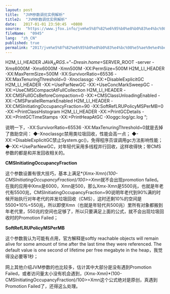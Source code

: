 ```yaml
---
layout: post
title:  "JVM参数调优实例解析"
title2:  "JVM参数调优实例解析"
date:   2017-01-01 23:50:45  +0800
source:  "https://www.jfox.info/jvm%e5%8f%82%e6%95%b0%e8%b0%83%e4%bc%98%e5%ae%9e%e4%be%8b%e8%a7%a3%e6%9e%90.html"
fileName:  "0945"
lang:  "zh_CN"
published: true
permalink: "2017/jvm%e5%8f%82%e6%95%b0%e8%b0%83%e4%bc%98%e5%ae%9e%e4%be%8b%e8%a7%a3%e6%9e%90.html"
---
```


H2M_LI_HEADER $JAVA_ARGS .= ” -Dresin.home=$SERVER_ROOT -server -Xms6000M -Xmx6000M -Xmn500M -XX:PermSize=500M 
H2M_LI_HEADER -XX:MaxPermSize=500M -XX:SurvivorRatio=65536 -XX:MaxTenuringThreshold=0 -Xnoclassgc -XX:+DisableExplicitGC 
H2M_LI_HEADER -XX:+UseParNewGC -XX:+UseConcMarkSweepGC -XX:+UseCMSCompactAtFullCollection 
H2M_LI_HEADER -XX:CMSFullGCsBeforeCompaction=0 -XX:+CMSClassUnloadingEnabled -XX:-CMSParallelRemarkEnabled 
H2M_LI_HEADER -XX:CMSInitiatingOccupancyFraction=90 -XX:SoftRefLRUPolicyMSPerMB=0 -XX:+PrintClassHistogram 
H2M_LI_HEADER -XX:+PrintGCDetails -XX:+PrintGCTimeStamps -XX:+PrintHeapAtGC -Xloggc:log/gc.log “; 

说明一下，-XX:SurvivorRatio=65536 -XX:MaxTenuringThreshold=0就是去掉了救助空间：
◆-Xnoclassgc禁用类垃圾回收，性能会高一点； 
◆-XX:+DisableExplicitGC禁止System.gc()，免得程序员误调用gc方法影响性能； 
◆-XX:+UseParNewGC，对年轻代采用多线程并行回收，这样收得快；带CMS参数的都是和并发回收相关的。

**CMSInitiatingOccupancyFraction**

这个参数设置有很大技巧，基本上满足*(Xmx-Xmn)*(100-CMSInitiatingOccupancyFraction)/100>=Xmn*就不会出现promotion failed。在我的应用中Xmx是6000，Xmn是500，那么Xmx-Xmn是5500兆，也就是年老代有5500兆，CMSInitiatingOccupancyFraction=90说明年老代到90%满的时候开始执行对年老代的并发垃圾回收（CMS），这时还剩10%的空间是5500*10%=550兆，所以即使Xmn（也就是年轻代共500兆）里所有对象都搬到年老代里，550兆的空间也足够了，所以只要满足上面的公式，就不会出现垃圾回收时的Promotion Failed；

**SoftRefLRUPolicyMSPerMB**

这个参数我认为可能有点用，官方解释是softly reachable objects will remain alive for some amount of time after the last time they were referenced. The default value is one second of lifetime per free megabyte in the heap，我觉得没必要等1秒；

网上其他介绍JVM参数的也比较多，估计其中大部分是没有遇到Promotion Failed，或者访问量太小没有机会遇到，(Xmx-Xmn)*(100-CMSInitiatingOccupancyFraction)/100>=Xmn这个公式绝对是原创，真遇到Promotion Failed了，还得这么处理。
